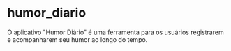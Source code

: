 # humor_diario
O aplicativo "Humor Diário" é uma ferramenta para os usuários registrarem e acompanharem seu humor ao longo do tempo.
